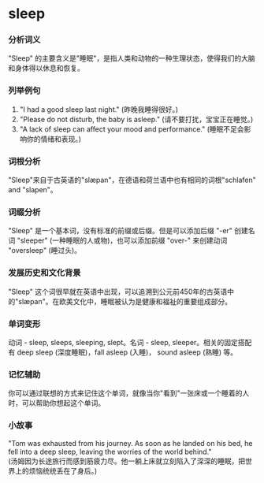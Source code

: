 # sleep

### 分析词义

  

"Sleep" 的主要含义是"睡眠"，是指人类和动物的一种生理状态，使得我们的大脑和身体得以休息和恢复。

  

### 列举例句

  

1.  "I had a good sleep last night." (昨晚我睡得很好。)
2.  "Please do not disturb, the baby is asleep." (请不要打扰，宝宝正在睡觉。)
3.  "A lack of sleep can affect your mood and performance." (睡眠不足会影响你的情绪和表现。)

  

### 词根分析

  

"Sleep"来自于古英语的"slæpan"，在德语和荷兰语中也有相同的词根"schlafen" and "slapen"。

  

### 词缀分析

  

"Sleep" 是一个基本词，没有标准的前缀或后缀。但是可以添加后缀 "-er" 创建名词 "sleeper" (一种睡眠的人或物)，也可以添加前缀 "over-" 来创建动词 "oversleep" (睡过头)。

  

### 发展历史和文化背景

  

"Sleep" 这个词很早就在英语中出现，可以追溯到公元前450年的古英语中的"slæpan"。在欧美文化中，睡眠被认为是健康和福祉的重要组成部分。

  

### 单词变形

  

动词 - sleep, sleeps, sleeping, slept。名词 - sleep, sleeper。相关的固定搭配有 deep sleep (深度睡眠)，fall asleep (入睡)， sound asleep (熟睡) 等。

  

### 记忆辅助

  

你可以通过联想的方式来记住这个单词，就像当你"看到"一张床或一个睡着的人时，可以帮助你想起这个单词。

  

### 小故事

  

"Tom was exhausted from his journey. As soon as he landed on his bed, he fell into a deep sleep, leaving the worries of the world behind."  
(汤姆因为长途旅行而感到筋疲力尽。他一躺上床就立刻陷入了深深的睡眠，把世界上的烦恼统统丢在了身后。)
